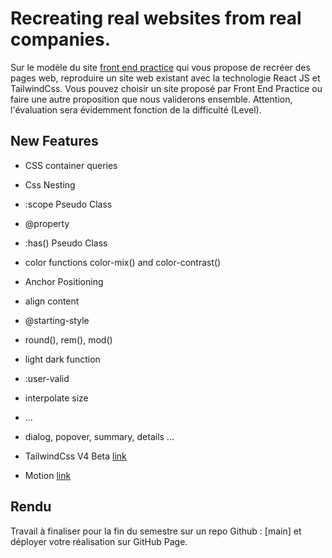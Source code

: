 # Recreating real websites from real companies.

Sur le modèle du site [front end practice](https://www.frontendpractice.com/) qui vous propose de recréer des pages web, reproduire un site web existant avec la technologie React JS et TailwindCss. Vous pouvez choisir un site proposé par Front End Practice ou faire une autre proposition que nous validerons ensemble. Attention, l'évaluation sera évidemment fonction de la difficulté (Level).

## New Features

- CSS container queries
- Css Nesting
- :scope Pseudo Class
- @property
- :has() Pseudo Class
- color functions color-mix() and color-contrast()
- Anchor Positioning
- align content
- @starting-style
- round(), rem(), mod()
- light dark function
- :user-valid
- interpolate size
- ...

- dialog, popover, summary, details ...

- TailwindCss V4 Beta [link](https://tailwindcss.com/docs/v4-beta)

- Motion [link](https://motion.dev)


## Rendu
Travail à finaliser pour la fin du semestre sur un repo Github : [main] et déployer votre réalisation sur GitHub Page.

